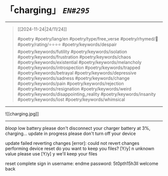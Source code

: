 # 「charging」 *`EN#295`*

---

> [[2024-11-24|24/11/24]]
> 
> #poetry 
> #poetry/lang/en 
> #poetry/type/free_verse 
> #poetry/rhymed/🔴 
> #poetry/rating/⭐⭐⭐⭐ 
> #poetry/keywords/despair #poetry/keywords/futility #poetry/keywords/isolation #poetry/keywords/frustration #poetry/keywords/chaos #poetry/keywords/existential #poetry/keywords/melancholy #poetry/keywords/introspection #poetry/keywords/trapped #poetry/keywords/betrayal #poetry/keywords/depressive #poetry/keywords/sadness #poetry/keywords/change #poetry/keywords/pain #poetry/keywords/rejection #poetry/keywords/resignation #poetry/keywords/weird #poetry/keywords/disappointing_reality #poetry/keywords/insanity #poetry/keywords/lost #poetry/keywords/whimsical 

---

![[charging.jpg]]

---

*bloop*
low battery
please don't disconnect your charger
battery at 3%, charging...
update in progress
please don't turn off your device


update failed
reverting changes
\[error]: could not revert changes 
performing device reset
do you want to keep you files? [Y/y]
n
unknown value
please use [Y/y]
y
we'll keep your files 


reset complete
sign in
username: endme
password: 5t0pth15h3ll
welcome back